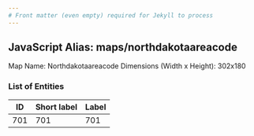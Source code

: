 ```yaml
---
# Front matter (even empty) required for Jekyll to process
---
```


## JavaScript Alias: maps/northdakotaareacode

Map Name: Northdakotaareacode
Dimensions (Width x Height): 302x180





### List of Entities

ID | Short label | Label
---|---|---|
701|701|701

